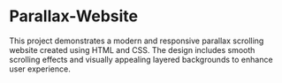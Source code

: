 # Parallax-Website
This project demonstrates a modern and responsive parallax scrolling website created using HTML and CSS. The design includes smooth scrolling effects and visually appealing layered backgrounds to enhance user experience.
